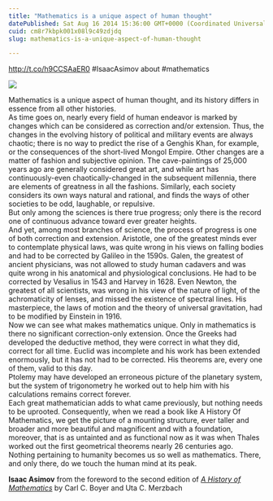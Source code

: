 ```yaml
---
title: "Mathematics is a unique aspect of human thought"
datePublished: Sat Aug 16 2014 15:36:00 GMT+0000 (Coordinated Universal Time)
cuid: cm8r7kbpk001x08l9c49zdjdq
slug: mathematics-is-a-unique-aspect-of-human-thought

---
```



http://t.co/h9CCSAaER0 #IsaacAsimov about #mathematics

[![](https://cdn.hashnode.com/res/hashnode/image/upload/v1743071159896/44bdd7d5-2585-4e6f-9dae-a39f02577c96.jpeg)](http://en.wikipedia.org/wiki/Isaac_Asimov)

Mathematics is a unique aspect of human thought, and its history differs in essence from all other histories.  
As time goes on, nearly every field of human endeavor is marked by changes which can be considered as correction and/or extension. Thus, the changes in the evolving history of political and military events are always chaotic; there is no way to predict the rise of a Genghis Khan, for example, or the consequences of the short-lived Mongol Empire. Other changes are a matter of fashion and subjective opinion. The cave-paintings of 25,000 years ago are generally considered great art, and while art has continuously-even chaotically-changed in the subsequent millennia, there are elements of greatness in all the fashions. Similarly, each society considers its own ways natural and rational, and finds the ways of other societies to be odd, laughable, or repulsive.  
But only among the sciences is there true progress; only there is the record one of continuous advance toward ever greater heights.  
And yet, among most branches of science, the process of progress is one of both correction and extension. Aristotle, one of the greatest minds ever to contemplate physical laws, was quite wrong in his views on falling bodies and had to be corrected by Galileo in the 1590s. Galen, the greatest of ancient physicians, was not allowed to study human cadavers and was quite wrong in his anatomical and physiological conclusions. He had to be corrected by Vesalius in 1543 and Harvey in 1628. Even Newton, the greatest of all scientists, was wrong in his view of the nature of light, of the achromaticity of lenses, and missed the existence of spectral lines. His masterpiece, the laws of motion and the theory of universal gravitation, had to be modified by Einstein in 1916.  
Now we can see what makes mathematics unique. Only in mathematics is there no significant correction-only extension. Once the Greeks had developed the deductive method, they were correct in what they did, correct for all time. Euclid was incomplete and his work has been extended enormously, but it has not had to be corrected. His theorems are, every one of them, valid to this day.  
Ptolemy may have developed an erroneous picture of the planetary system, but the system of trigonometry he worked out to help him with his calculations remains correct forever.  
Each great mathematician adds to what came previously, but nothing needs to be uprooted. Consequently, when we read a book like A History Of Mathematics, we get the picture of a mounting structure, ever taller and broader and more beautiful and magnificent and with a foundation, moreover, that is as untainted and as functional now as it was when Thales worked out the first geometrical theorems nearly 26 centuries ago.  
Nothing pertaining to humanity becomes us so well as mathematics. There, and only there, do we touch the human mind at its peak.  
  
**Isaac Asimov** from the foreword to the second edition of [_A History of Mathematics_](http://books.google.it/books?id=BokVHiuIk9UC&hl=it&hl=it&pg=PT16) by Carl C. Boyer and Uta C. Merzbach